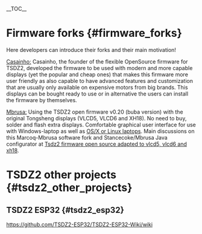 \_\_TOC\_\_

# Firmware forks {#firmware_forks}

Here developers can introduce their forks and their main motivation!

[Casainho:](https://github.com/OpenSource-EBike-firmware/TSDZ2_wiki)
Casainho, the founder of the flexible OpenSource firmware for TSDZ2,
developed the firmware to be used with modern and more capable displays
(yet the popular and cheap ones) that makes this firmware more user
friendly as also capable to have advanced features and customization
that are usually only available on expensive motors from big brands.
This displays can be bought ready to use or in alternative the users can
install the firmware by themselves.

[Mbrusa:](https://github.com/emmebrusa/TSDZ2-Smart-EBike-1) Using the
TSDZ2 open firmware v0.20 (buba version) with the original Tongsheng
displays (VLCD5, VLCD6 and XH18). No need to buy, solder and flash extra
displays. Comfortable graphical user interface for use with
Windows-laptop as well as [OS/X or Linux
laptops](https://github.com/emmebrusa/TSDZ2-Smart-EBike-1/wiki/OS-X-and-Linux-installation).
Main discussions on this Marcoq-Mbrusa software fork and
Stancecoke/Mbrusa Java configurator at [Tsdz2 firmware open source
adapted to vlcd5, vlcd6 and
xh18](https://endless-sphere.com/forums/viewtopic.php?f=30&t=98281).

# TSDZ2 other projects {#tsdz2_other_projects}

## TSDZ2 ESP32 {#tsdz2_esp32}

<https://github.com/TSDZ2-ESP32/TSDZ2-ESP32-Wiki/wiki>
